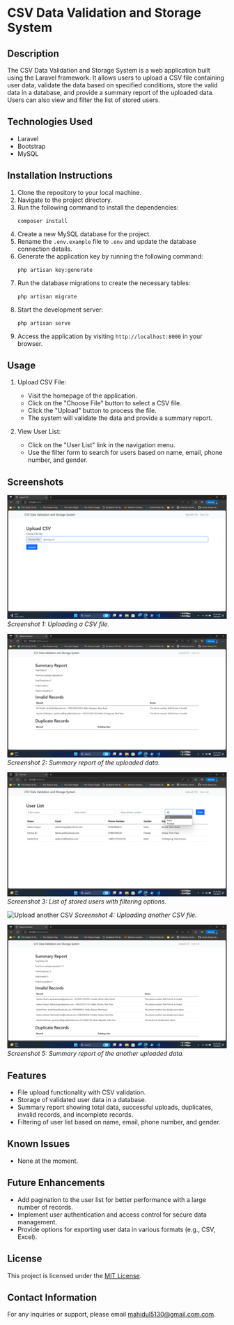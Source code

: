 # CSV Data Validation and Storage System

## Description
The CSV Data Validation and Storage System is a web application built using the Laravel framework. It allows users to upload a CSV file containing user data, validate the data based on specified conditions, store the valid data in a database, and provide a summary report of the uploaded data. Users can also view and filter the list of stored users.

## Technologies Used
- Laravel
- Bootstrap
- MySQL

## Installation Instructions
1. Clone the repository to your local machine.
2. Navigate to the project directory.
3. Run the following command to install the dependencies:
   ```
   composer install
   ```
4. Create a new MySQL database for the project.
5. Rename the `.env.example` file to `.env` and update the database connection details.
6. Generate the application key by running the following command:
   ```
   php artisan key:generate
   ```
7. Run the database migrations to create the necessary tables:
   ```
   php artisan migrate
   ```
8. Start the development server:
   ```
   php artisan serve
   ```
9. Access the application by visiting `http://localhost:8000` in your browser.

## Usage
1. Upload CSV File:
   - Visit the homepage of the application.
   - Click on the "Choose File" button to select a CSV file.
   - Click the "Upload" button to process the file.
   - The system will validate the data and provide a summary report.

2. View User List:
   - Click on the "User List" link in the navigation menu.
   - Use the filter form to search for users based on name, email, phone number, and gender.

## Screenshots
![Upload CSV](screenshots/upload.png)
*Screenshot 1: Uploading a CSV file.*

![Summary Report](screenshots/summary.png)
*Screenshot 2: Summary report of the uploaded data.*

![User List](screenshots/userlist.png)
*Screenshot 3: List of stored users with filtering options.*

![Upload another CSV](screenshots/upload_another.png)
*Screenshot 4: Uploading another CSV file.*

![Another Summary Report](screenshots/summary_another.png)
*Screenshot 5: Summary report of the another uploaded data.*

## Features
- File upload functionality with CSV validation.
- Storage of validated user data in a database.
- Summary report showing total data, successful uploads, duplicates, invalid records, and incomplete records.
- Filtering of user list based on name, email, phone number, and gender.

## Known Issues
- None at the moment.

## Future Enhancements
- Add pagination to the user list for better performance with a large number of records.
- Implement user authentication and access control for secure data management.
- Provide options for exporting user data in various formats (e.g., CSV, Excel).

## License
This project is licensed under the [MIT License](LICENSE).

## Contact Information
For any inquiries or support, please email [mahidul5130@gmail.com.com](mailto:mahidul5130@gmail.com.com).
